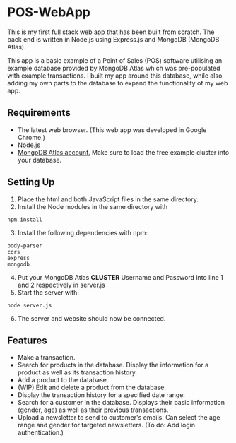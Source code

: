 # POS-WebApp
This is my first full stack web app that has been built from scratch. The back end is written in Node.js using Express.js and MongoDB (MongoDB Atlas).

This app is a basic example of a Point of Sales (POS) software utilising an example database provided by MongoDB Atlas which was pre-populated with example transactions. I built my app around this database, while also adding my own parts to the database to expand the functionality of my web app.

## Requirements
* The latest web browser. (This web app was developed in Google Chrome.)
* Node.js
* [MongoDB Atlas account.](https://www.mongodb.com/cloud/atlas) Make sure to load the free example cluster into your database. 

## Setting Up
1. Place the html and both JavaScript files in the same directory.
2. Install the Node modules in the same directory with
```
npm install
```
3. Install the following dependencies with npm:
```
body-parser
cors
express
mongodb
```
4. Put your MongoDB Atlas <b>CLUSTER</b> Username and Password into line 1 and 2 respectively in server.js 
5. Start the server with:
```
node server.js
```
6. The server and website should now be connected.
## Features
* Make a transaction.
* Search for products in the database. Display the information for a product as well as its transaction history.
* Add a product to the database.
* (WIP) Edit and delete a product from the database.
* Display the transaction history for a specified date range.
* Search for a customer in the database. Displays their basic information (gender, age) as well as their previous transactions.
* Upload a newsletter to send to customer's emails. Can select the age range and gender for targeted newsletters.
(To do: Add login authentication.)
